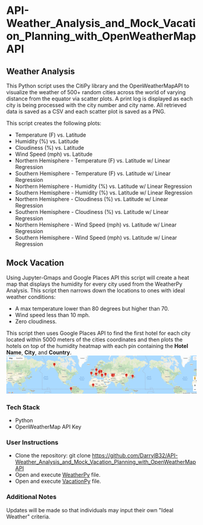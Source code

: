 ﻿# API-Weather_Analysis_and_Mock_Vacation_Planning_with_OpenWeatherMapAPI

## Weather Analysis

This Python script uses  the CitiPy library and the OpenWeatherMapAPI to visualize the weather of 500+ random cities across the world of varying distance from the equator via scatter plots. A print log is displayed as each city is being processed with the city number and city name. All retrieved data is saved as a CSV and each scatter plot is saved as a PNG.

This script creates the following plots:
* Temperature (F) vs. Latitude
* Humidity (%) vs. Latitude
* Cloudiness (%) vs. Latitude
* Wind Speed (mph) vs. Latitude
* Northern Hemisphere - Temperature (F) vs. Latitude w/ Linear Regression
* Southern Hemisphere - Temperature (F) vs. Latitude w/ Linear Regression
* Northern Hemisphere - Humidity (%) vs. Latitude w/ Linear Regression
* Southern Hemisphere - Humidity (%) vs. Latitude w/ Linear Regression
* Northern Hemisphere - Cloudiness (%) vs. Latitude w/ Linear Regression
* Southern Hemisphere - Cloudiness (%) vs. Latitude w/ Linear Regression
* Northern Hemisphere - Wind Speed (mph) vs. Latitude w/ Linear Regression
* Southern Hemisphere - Wind Speed (mph) vs. Latitude w/ Linear Regression

## Mock Vacation
Using  Jupyter-Gmaps and Google Places API this script will create a heat map that displays the humidity for every city used from the WeatherPy Analysis. This script then narrows down the locations to ones with ideal weather conditions:
* A max temperature lower than 80 degrees but higher than 70.
* Wind speed less than 10 mph.
* Zero cloudiness.

This script then uses Google Places API to find the first hotel for each city located within 5000 meters of the cities coordinates and then plots the hotels on top of the humidity heatmap with each pin containing the **Hotel Name**, **City**, and **Country**.
![hotel map](ReadMe_Resources/Screenshot.png)

### Tech Stack
* Python
* OpenWeatherMap API Key

### User Instructions
* Clone the repository: git clone https://github.com/DarrylB32/API-Weather_Analysis_and_Mock_Vacation_Planning_with_OpenWeatherMapAPI
* Open and execute [WeatherPy](WeatherPy/WeatherPy.ipynb) file.
* Open and execute [VacationPy](VacationPy/VacationPy.ipynb) file.

### Additional Notes
Updates will be made so that individuals may input their own "Ideal Weather" criteria. 
